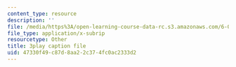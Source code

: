 ```yaml
---
content_type: resource
description: ''
file: /media/https%3A/open-learning-course-data-rc.s3.amazonaws.com/6-041-probabilistic-systems-analysis-and-applied-probability-fall-2010/47330f49c87d8aa22c374fc0ac2333d2_-qCEoqpwjf4.srt
file_type: application/x-subrip
resourcetype: Other
title: 3play caption file
uid: 47330f49-c87d-8aa2-2c37-4fc0ac2333d2
---
```

